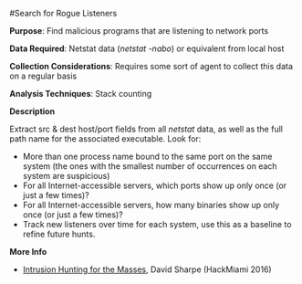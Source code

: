 #Search for Rogue Listeners

**Purpose**: Find malicious programs that are listening to network ports

**Data Required**: Netstat data (*netstat -nabo*) or equivalent from local host

**Collection Considerations**: Requires some sort of agent to collect this data on a regular basis

**Analysis Techniques**: Stack counting

**Description**

Extract src & dest host/port fields from all *netstat* data, as well as the full path name for the associated executable.  Look for:

* More than one process name bound to the same port on the same system (the ones with the smallest number of occurrences on each system are suspicious)
* For all Internet-accessible servers, which ports show up only once (or just a few times)?
* For all Internet-accessible servers, how many binaries show up only once (or just a few times)?
* Track new listeners over time for each system, use this as a baseline to refine future hunts.

**More Info**

* [Intrusion Hunting for the Masses](https://www.youtube.com/watch?v=YLgycMCPo4c), David Sharpe (HackMiami 2016)



